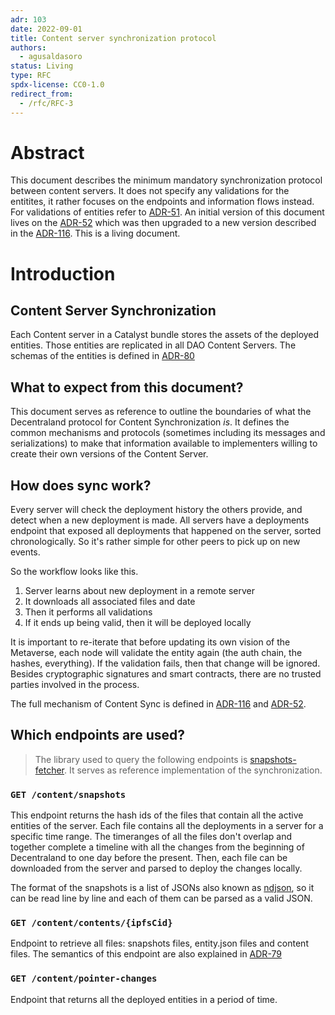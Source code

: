 ```yaml
---
adr: 103
date: 2022-09-01
title: Content server synchronization protocol
authors:
  - agusaldasoro
status: Living
type: RFC
spdx-license: CC0-1.0
redirect_from:
  - /rfc/RFC-3
---
```


# Abstract

This document describes the minimum mandatory synchronization protocol between content servers. It does not specify any validations for the entitites, it rather focuses on the endpoints and information flows instead. For validations of entities refer to [ADR-51](/adr/ADR-51). An initial version of this document lives on the [ADR-52](/adr/ADR-52) which was then upgraded to a new version described in the [ADR-116](/adr/ADR-116). This is a living document.

# Introduction

## Content Server Synchronization

Each Content server in a Catalyst bundle stores the assets of the deployed entities. Those entities are replicated in all DAO Content Servers. The schemas of the entities is defined in [ADR-80](/adr/ADR-80)

## What to expect from this document?

This document serves as reference to outline the boundaries of what the Decentraland protocol for Content Synchronization _is_. It defines the common mechanisms and protocols (sometimes including its messages and serializations) to make that information available to implementers willing to create their own versions of the Content Server.

## How does sync work?

Every server will check the deployment history the others provide, and detect when a new deployment is made. All servers have a deployments endpoint that exposed all deployments that happened on the server, sorted chronologically. So it's rather simple for other peers to pick up on new events.

So the workflow looks like this.

1. Server learns about new deployment in a remote server
2. It downloads all associated files and date
3. Then it performs all validations
4. If it ends up being valid, then it will be deployed locally

It is important to re-iterate that before updating its own vision of the Metaverse, each node will validate the entity again (the auth chain, the hashes, everything). If the validation fails, then that change will be ignored. Besides cryptographic signatures and smart contracts, there are no trusted parties involved in the process.

The full mechanism of Content Sync is defined in [ADR-116](/adr/ADR-116) and [ADR-52](/adr/ADR-52).

## Which endpoints are used?

> The library used to query the following endpoints is [snapshots-fetcher](https://github.com/decentraland/snapshots-fetcher). It serves as reference implementation of the synchronization.

### `GET /content/snapshots`

This endpoint returns the hash ids of the files that contain all the active entities of the server. Each file contains all the deployments in a server for a specific time range. The timeranges of all the files don't overlap and together complete a timeline with all the changes from the beginning of Decentraland to one day before the present. Then, each file can be downloaded from the server and parsed to deploy the changes locally.

The format of the snapshots is a list of JSONs also known as [ndjson](http://ndjson.org/), so it can be read line by line and each of them can be parsed as a valid JSON.

### `GET /content/contents/{ipfsCid}`

Endpoint to retrieve all files: snapshots files, entity.json files and content files. The semantics of this endpoint are also explained in [ADR-79](/adr/ADR-79)

### `GET /content/pointer-changes`

Endpoint that returns all the deployed entities in a period of time.

